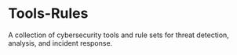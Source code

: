# Tools-Rules
A collection of cybersecurity tools and rule sets for threat detection, analysis, and incident response.
